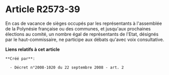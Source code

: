 # Article R2573-39

En cas de vacance de sièges occupés par les représentants à l'assemblée de la Polynésie française ou des communes, et
jusqu'aux prochaines élections au comité, un nombre égal de représentants de l'Etat, désignés par le haut-commissaire, ne
participe aux débats qu'avec voix consultative.

**Liens relatifs à cet article**

	**Créé par**:

	  - Décret n°2008-1020 du 22 septembre 2008 - art. 2
